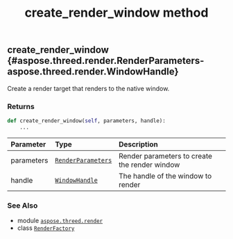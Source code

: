 ﻿---
title: create_render_window method
second_title: Aspose.3D for Python via .NET API References
description: 
type: docs
weight: 70
url: /aspose.threed.render/renderfactory/create_render_window/
is_root: false
---

## create_render_window {#aspose.threed.render.RenderParameters-aspose.threed.render.WindowHandle}

Create a render target that renders to the native window.


### Returns 





```python
def create_render_window(self, parameters, handle):
    ...
```


| Parameter | Type | Description |
| :- | :- | :- |
| parameters | [`RenderParameters`](/3d/python-net/aspose.threed.render/renderparameters) | Render parameters to create the render window |
| handle | [`WindowHandle`](/3d/python-net/aspose.threed.render/windowhandle) | The handle of the window to render |



### See Also
* module [`aspose.threed.render`](../../)
* class [`RenderFactory`](/3d/python-net/aspose.threed.render/renderfactory)
